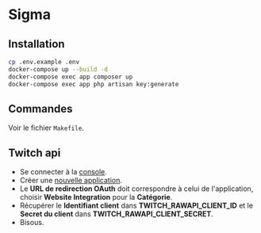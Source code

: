 # Sigma

## Installation

```bash
cp .env.example .env
docker-compose up --build -d
docker-compose exec app composer up
docker-compose exec app php artisan key:generate
```

## Commandes
Voir le fichier `Makefile`.

## Twitch api
- Se connecter à la [console](https://dev.twitch.tv/console).
- Créer une [nouvelle application](https://dev.twitch.tv/console/apps/create).
- Le **URL de redirection OAuth** doit correspondre à celui de l'application, choisir **Website Integration** pour la **Catégorie**.
- Récupérer le **Identifiant client** dans **TWITCH_RAWAPI_CLIENT_ID** et le **Secret du client** dans **TWITCH_RAWAPI_CLIENT_SECRET**.
- Bisous.
